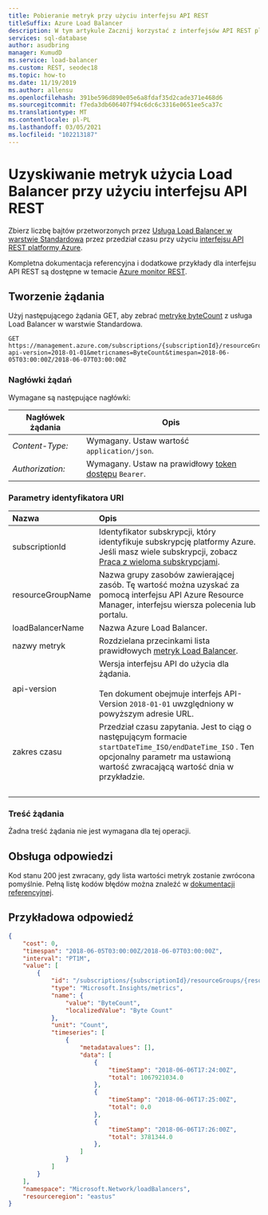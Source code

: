```yaml
---
title: Pobieranie metryk przy użyciu interfejsu API REST
titleSuffix: Azure Load Balancer
description: W tym artykule Zacznij korzystać z interfejsów API REST platformy Azure, aby zbierać metryki dotyczące kondycji i użycia dla Azure Load Balancer.
services: sql-database
author: asudbring
manager: KumudD
ms.service: load-balancer
ms.custom: REST, seodec18
ms.topic: how-to
ms.date: 11/19/2019
ms.author: allensu
ms.openlocfilehash: 391be596d890e05e6a8fdaf35d2cade371e468d6
ms.sourcegitcommit: f7eda3db606407f94c6dc6c3316e0651ee5ca37c
ms.translationtype: MT
ms.contentlocale: pl-PL
ms.lasthandoff: 03/05/2021
ms.locfileid: "102213187"
---
```

# <a name="get-load-balancer-usage-metrics-using-the-rest-api"></a>Uzyskiwanie metryk użycia Load Balancer przy użyciu interfejsu API REST

Zbierz liczbę bajtów przetworzonych przez [Usługa Load Balancer w warstwie Standardowa](./load-balancer-overview.md) przez przedział czasu przy użyciu [interfejsu API REST platformy Azure](/rest/api/azure/).

Kompletna dokumentacja referencyjna i dodatkowe przykłady dla interfejsu API REST są dostępne w temacie [Azure monitor REST](/rest/api/monitor). 

## <a name="build-the-request"></a>Tworzenie żądania

Użyj następującego żądania GET, aby zebrać [metrykę byteCount](./load-balancer-standard-diagnostics.md#multi-dimensional-metrics) z usługa Load Balancer w warstwie Standardowa. 

```http
GET https://management.azure.com/subscriptions/{subscriptionId}/resourceGroups/{resourceGroupName}/providers/Microsoft.Network/loadBalancers/{loadBalancerName}/providers/microsoft.insights/metrics?api-version=2018-01-01&metricnames=ByteCount&timespan=2018-06-05T03:00:00Z/2018-06-07T03:00:00Z
```

### <a name="request-headers"></a>Nagłówki żądań

Wymagane są następujące nagłówki: 

|Nagłówek żądania|Opis|  
|--------------------|-----------------|  
|*Content-Type:*|Wymagany. Ustaw wartość `application/json`.|  
|*Authorization:*|Wymagany. Ustaw na prawidłowy [token dostępu](/rest/api/azure/#authorization-code-grant-interactive-clients) `Bearer`. |  

### <a name="uri-parameters"></a>Parametry identyfikatora URI

| Nazwa | Opis |
| :--- | :---------- |
| subscriptionId | Identyfikator subskrypcji, który identyfikuje subskrypcję platformy Azure. Jeśli masz wiele subskrypcji, zobacz [Praca z wieloma subskrypcjami](/cli/azure/manage-azure-subscriptions-azure-cli). |
| resourceGroupName | Nazwa grupy zasobów zawierającej zasób. Tę wartość można uzyskać za pomocą interfejsu API Azure Resource Manager, interfejsu wiersza polecenia lub portalu. |
| loadBalancerName | Nazwa Azure Load Balancer. |
| nazwy metryk | Rozdzielana przecinkami lista prawidłowych  [metryk Load Balancer](./load-balancer-standard-diagnostics.md). |
| api-version | Wersja interfejsu API do użycia dla żądania.<br /><br /> Ten dokument obejmuje interfejs API-Version `2018-01-01` uwzględniony w powyższym adresie URL.  |
| zakres czasu | Przedział czasu zapytania. Jest to ciąg o następującym formacie `startDateTime_ISO/endDateTime_ISO` . Ten opcjonalny parametr ma ustawioną wartość zwracającą wartość dnia w przykładzie. |
| &nbsp; | &nbsp; |

### <a name="request-body"></a>Treść żądania

Żadna treść żądania nie jest wymagana dla tej operacji.

## <a name="handle-the-response"></a>Obsługa odpowiedzi

Kod stanu 200 jest zwracany, gdy lista wartości metryk zostanie zwrócona pomyślnie. Pełną listę kodów błędów można znaleźć w [dokumentacji referencyjnej](/rest/api/monitor/metrics/list#errorresponse).

## <a name="example-response"></a>Przykładowa odpowiedź 

```json
{
    "cost": 0,
    "timespan": "2018-06-05T03:00:00Z/2018-06-07T03:00:00Z",
    "interval": "PT1M",
    "value": [
        {
            "id": "/subscriptions/{subscriptionId}/resourceGroups/{resourceGroupName}/providers/Microsoft.Network/loadBalancers/{loadBalancerName}/providers/Microsoft.Insights/metrics/ByteCount",
            "type": "Microsoft.Insights/metrics",
            "name": {
                "value": "ByteCount",
                "localizedValue": "Byte Count"
            },
            "unit": "Count",
            "timeseries": [
                {
                    "metadatavalues": [],
                    "data": [
                        {
                            "timeStamp": "2018-06-06T17:24:00Z",
                            "total": 1067921034.0
                        },
                        {
                            "timeStamp": "2018-06-06T17:25:00Z",
                            "total": 0.0
                        },
                        {
                            "timeStamp": "2018-06-06T17:26:00Z",
                            "total": 3781344.0
                        },
                    ]
                }
            ]
        }
    ],
    "namespace": "Microsoft.Network/loadBalancers",
    "resourceregion": "eastus"
}
```